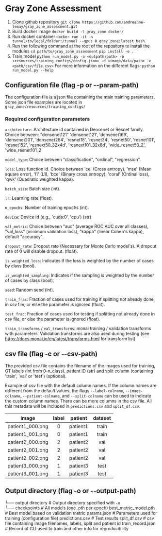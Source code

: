 # Gray Zone Assessment

1. Clone github repository
`git clone https://github.com/andreanne-lemay/gray_zone_assessment.git`
2. Build docker image
`docker build -t gray_zone docker/`
3. Run docker container
`docker run -it -v tunnel/to/local/folder:/tunnel --gpus 0 gray_zone:latest bash`
4. Run the following command at the root of the repository to install the modules
`cd path/to/gray_zone_assessment`
`pip install -e .`
5. Train model
`python run_model.py -o <outpath/path> -p <resources/training_configs/config.json> -d <image/data/path> -c <path/csv/file.csv>`
For more information on the different flags: `python run_model.py --help`

## Configuration file (flag -p or --param-path)
The configuration file is a json file containing the main training parameters.
Some json file examples are located in `gray_zone/resources/training_configs/`

### Required configuration parameters
`architecture`: Architecture id contained in Densenet or Resnet family. Choice between: "densenet121"
    'densenet121', 'densenet169', 'densenet201', 'densenet264', 'resnet18', 'resnet34', 'resnet50', 'resnet101', 'resnet152', 'resnext50_32x4d', 'resnext101_32x8d', 'wide_resnet50_2', 'wide_resnet101_2'  

`model_type`: Choice between "classification", "ordinal", "regression".  

`loss`: Loss function id. Choice between 'ce' (Cross entropy), 'mse' (Mean square error), 'l1' (L1), 'bce' (Binary cross entropy), 'coral' (Ordinal loss), 'qwk' (Quadratic weighted kappa).  

`batch_size`: Batch size (int).  

`lr`: Learning rate (float).  

`n_epochs`: Number of training epochs (int).  

`device`: Device id (e.g., 'cuda:0', 'cpu') (str).  

`val_metric`: Choice between "auc" (average ROC AUC over all classes), "val_loss" (minimum validation loss), "kappa" (linear Cohen's kappa), default "accuracy".  

`dropout_rate`: Dropout rate (Necessary for Monte Carlo model's). A dropout rate of 0 will disable dropout. (float).  

`is_weighted_loss`: Indicates if the loss is weighted by the number of cases by class (bool).  

`is_weighted_sampling`: Indicates if the sampling is weighted by the number of cases by class (bool).  

`seed`: Random seed (int).  

`train_frac`: Fraction of cases used for training if splitting not already done in csv file, or else the parameter is ignored (float).  

`test_frac`: Fraction of cases used for testing if splitting not already done in csv file, or else the parameter is ignored (float).  

`train_transforms` / `val_transforms`: monai training / validation transforms with parameters. Validation transforms are also used during testing (see https://docs.monai.io/en/latest/transforms.html for transform list)  


## csv file (flag -c or --csv-path)
The provided csv file contains the filename of the images used for training, GT labels (int from 0-n_class), patient ID 
(str) and split column (containing 'train', 'val' or 'test') (optional). 

Example of csv file with the default column names. If the column names are different from the default values,
the flags `--label-colname`, `--image-colname`, `--patient-colname`, and `--split-colname` can 
be used to indicate the custom column names. There can be more columns in the csv file. All this
metadata will be included in `predictions.csv` and `split_df.csv`.

|    image   | label | patient  |  dataset  |
| :--------: | :---: | :------: |  :------: |  
| patient1_000.png |   0   |  patient1  |    train  |
| patient1_001.png |   0   |  patient1  |    train  |
| patient2_000.png |   2   |  patient2  |    val  |
| patient2_001.png |   2   |  patient2  |    val  |
| patient2_002.png |   2   |  patient2  |    val  |
| patient3_000.png |   1   |  patient3  |    test  |
| patient3_001.png |   1   |  patient3  |    test  |

## Output directory (flag -o or --output-path)

└── output directory        # Output directory specified with `-o`  
    └── checkpoints         # All models (one .pth per epoch)
     best_metric_model.pth  # Best model based on validation metric
     params.json            # Parameters used for training (configuration file)
     predictions.csv        # Test results
     split_df.csv           # csv file containing image filenames, labels, split and patient id
     train_record.json      # Record of CLI used to train and other info for reproducibility
